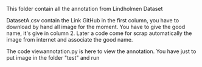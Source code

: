 This folder contain all the annotation from Lindholmen Dataset

DatasetA.csv contain the Link GitHub in the first column, you have to download by hand all image for the moment. You have to give the good name, it's give in column 2. 
Later a code come for scrap automatically the image from internet and associate the good name. 

The code viewannotation.py is here to view the annotation. You have just to put image in the folder "test" and run

